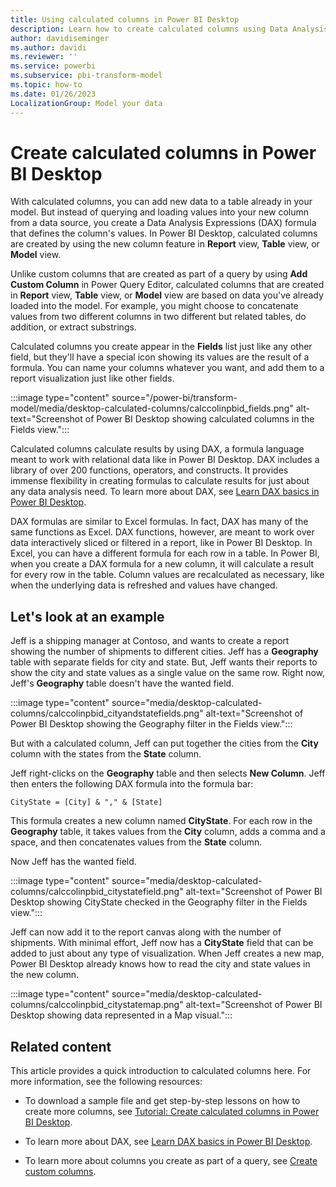 ```yaml
---
title: Using calculated columns in Power BI Desktop
description: Learn how to create calculated columns using Data Analysis Expressions (DAX) formulas in Power BI Desktop.
author: davidiseminger
ms.author: davidi
ms.reviewer: ''
ms.service: powerbi
ms.subservice: pbi-transform-model
ms.topic: how-to
ms.date: 01/26/2023
LocalizationGroup: Model your data
---
```

# Create calculated columns in Power BI Desktop

With calculated columns, you can add new data to a table already in your model. But instead of querying and loading values into your new column from a data source, you create a Data Analysis Expressions (DAX) formula that defines the column's values. In Power BI Desktop, calculated columns are created by using the new column feature in **Report** view, **Table** view, or **Model** view.

Unlike custom columns that are created as part of a query by using **Add Custom Column** in Power Query Editor, calculated columns that are created in **Report** view, **Table** view, or **Model** view are based on data you've already loaded into the model. For example, you might choose to concatenate values from two different columns in two different but related tables, do addition, or extract substrings.

Calculated columns you create appear in the **Fields** list just like any other field, but they'll have a special icon showing its values are the result of a formula. You can name your columns whatever you want, and add them to a report visualization just like other fields.

:::image type="content" source="/power-bi/transform-model/media/desktop-calculated-columns/calccolinpbid_fields.png" alt-text="Screenshot of Power BI Desktop showing calculated columns in the Fields view.":::

Calculated columns calculate results by using DAX, a formula language meant to work with relational data like in Power BI Desktop. DAX includes a library of over 200 functions, operators, and constructs. It provides immense flexibility in creating formulas to calculate results for just about any data analysis need. To learn more about DAX, see [Learn DAX basics in Power BI Desktop](desktop-quickstart-learn-dax-basics.md).

DAX formulas are similar to Excel formulas. In fact, DAX has many of the same functions as Excel. DAX functions, however, are meant to work over data interactively sliced or filtered in a report, like in Power BI Desktop. In Excel, you can have a different formula for each row in a table. In Power BI, when you create a DAX formula for a new column, it will calculate a result for every row in the table. Column values are recalculated as necessary, like when the underlying data is refreshed and values have changed.

## Let's look at an example

Jeff is a shipping manager at Contoso, and wants to create a report showing the number of shipments to different cities. Jeff has a **Geography** table with separate fields for city and state. But, Jeff wants their reports to show the city and state values as a single value on the same row. Right now, Jeff's **Geography** table doesn't have the wanted field.

:::image type="content" source="media/desktop-calculated-columns/calccolinpbid_cityandstatefields.png" alt-text="Screenshot of Power BI Desktop showing the Geography filter in the Fields view.":::

But with a calculated column, Jeff can put together the cities from the **City** column with the states from the **State** column.

Jeff right-clicks on the **Geography** table and then selects **New Column**. Jeff then enters the following DAX formula into the formula bar:

```dax
CityState = [City] & "," & [State]
```

This formula creates a new column named **CityState**. For each row in the **Geography** table, it takes values from the **City** column, adds a comma and a space, and then concatenates values from the **State** column.

Now Jeff has the wanted field.

:::image type="content" source="media/desktop-calculated-columns/calccolinpbid_citystatefield.png" alt-text="Screenshot of Power BI Desktop showing CityState checked in the Geography filter in the Fields view.":::

Jeff can now add it to the report canvas along with the number of shipments. With minimal effort, Jeff now has a **CityState** field that can be added to just about any type of visualization. When Jeff creates a new map, Power BI Desktop already knows how to read the city and state values in the new column.

:::image type="content" source="media/desktop-calculated-columns/calccolinpbid_citystatemap.png" alt-text="Screenshot of Power BI Desktop showing data represented in a Map visual.":::

## Related content

This article provides a quick introduction to calculated columns here. For more information, see the following resources:

* To download a sample file and get step-by-step lessons on how to create more columns, see [Tutorial: Create calculated columns in Power BI Desktop](desktop-tutorial-create-calculated-columns.md).

* To learn more about DAX, see [Learn DAX basics in Power BI Desktop](desktop-quickstart-learn-dax-basics.md).

* To learn more about columns you create as part of a query, see [Create custom columns](/power-bi/transform-model/desktop-common-query-tasks#create-custom-columns). 
